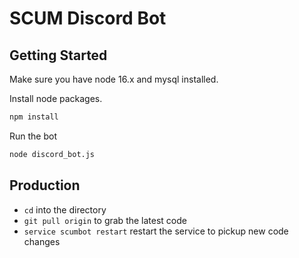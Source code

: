 # SCUM Discord Bot

## Getting Started

Make sure you have node 16.x and mysql installed.

Install node packages.

```sh
npm install
```

Run the bot

```sh
node discord_bot.js
```

## Production

- `cd` into the directory
- `git pull origin` to grab the latest code
- `service scumbot restart` restart the service to pickup new code changes
